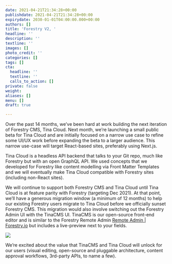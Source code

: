 ```yaml
---
date: 2021-04-21T21:34:28+00:00
publishdate: 2021-04-21T21:34:28+00:00
expirydate: 2030-01-01T04:00:00.000+00:00
authors: []
title: 'Forestry V2, '
headline: ''
description: ''
textline: ''
images: []
photo_credit: ''
categories: []
tags: []
cta:
  headline: ''
  textline: ''
  calls_to_action: []
private: false
weight: 
aliases: []
menu: []
draft: true

---
```

Over the past 14 months, we’ve been hard at work building the next iteration of Forestry CMS, Tina Cloud. Next month, we’re launching a small public beta for Tina Cloud and are initially focused on a narrow use case to refine some UI/UX work before expanding the beta to a larger audience.  This narrow use-case will target React-based sites, preferably using Next.js.

Tina Cloud is a headless API backend that talks to your Git repo, much like Forestry but with an open GraphQL API.  We used concepts that we developed for Forestry like content modelling via Front Matter Templates and we will eventually make Tina Cloud compatible with Forestry sites (including non-React sites).

We will continue to support both Forestry CMS and Tina Cloud until Tina Cloud is at feature parity with Forestry (targeting Dec 2021). At that point, we’ll have a generous migration window (a minimum of 12 months) to help our existing Forestry users migrate to Tina Cloud before we officially sunset Forestry CMS.   This migration would also involve switching out the Forestry Admin UI with the TinaCMS UI. TinaCMS is our open-source front-end editor and is similar to the Forestry Remote Admin [Remote Admin | Forestry.io](https://forestry.io/docs/editing/remote-admin/%22) but includes a live-preview next to your fields.

![](https://res.cloudinary.com/forestry-demo/image/upload/v1619023278/tina-cms-visual-editing.gif)

We’re excited about the value that TinaCMS and Tina Cloud will unlock for our users (visual editing, open-source and pluggable architecture, content approval workflows, 3rd-party APIs, to name a few).